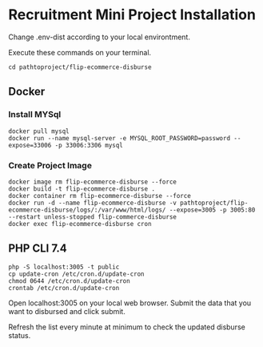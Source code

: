 # Recruitment Mini Project Installation 

Change .env-dist according to your local environtment.

Execute these commands on your terminal.

```
cd pathtoproject/flip-ecommerce-disburse
```

## Docker

### Install MYSql

```
docker pull mysql
docker run --name mysql-server -e MYSQL_ROOT_PASSWORD=password --expose=33006 -p 33006:3306 mysql
```

### Create Project Image

```
docker image rm flip-ecommerce-disburse --force
docker build -t flip-ecommerce-disburse .
docker container rm flip-ecommerce-disburse --force 
docker run -d --name flip-ecommerce-disburse -v pathtoproject/flip-ecommerce-disburse/logs/:/var/www/html/logs/ --expose=3005 -p 3005:80 --restart unless-stopped flip-commerce-disburse
docker exec flip-ecommerce-disburse cron
```

## PHP CLI 7.4

```
php -S localhost:3005 -t public
cp update-cron /etc/cron.d/update-cron
chmod 0644 /etc/cron.d/update-cron
crontab /etc/cron.d/update-cron
```

Open localhost:3005 on your local web browser.
Submit the data that you want to disbursed and click submit.

Refresh the list every minute at minimum to check the updated disburse status.